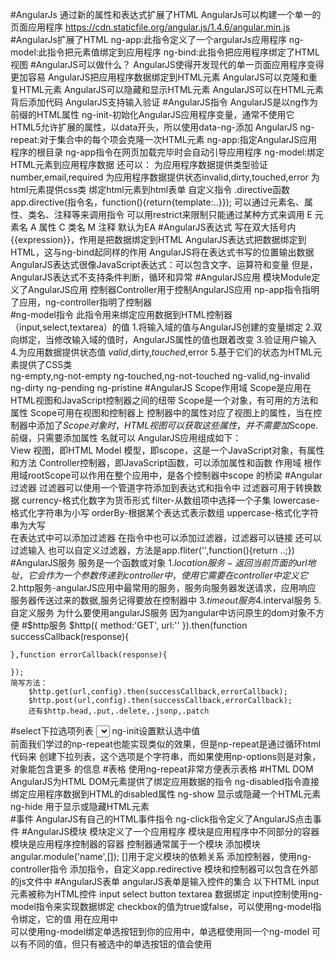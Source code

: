 #AngularJs
    通过新的属性和表达式扩展了HTML
    AngularJs可以构建一个单一的页面应用程序
    https://cdn.staticfile.org/angular.js/1.4.6/angular.min.js
#AngularJs扩展了HTML
    ng-app:此指令定义了一个argularJs应用程序
    ng-model:此指令把元素值绑定到应用程序
    ng-bind:此指令把应用程序绑定了HTML视图
#AngularJS可以做什么？
    AngularJS使得开发现代的单一页面应用程序变得更加容易
    AngularJS把应用程序数据绑定到HTML元素
    AngularJS可以克隆和重复HTML元素
    AngularJS可以隐藏和显示HTML元素
    AngularJS可以在HTML元素背后添加代码
    AngularJS支持输入验证
#AngularJS指令
    AngularJS是以ng作为前缀的HTML属性
    ng-init-初始化AngularJS应用程序变量，通常不使用它
    HTML5允许扩展的属性，以data开头，所以使用data-ng-添加 AngularJS
    ng-repeat:对于集合中的每个项会克隆一次HTML元素
    ng-app:指定AngularJS应用程序的根目录
    ng-app指令在网页加载完毕时会自动引导应用程序
    ng-model:绑定HTML元素到应用程序数据
        还可以：
        为应用程序数据提供类型验证number,email,required
        为应用程序数据提供状态invalid,dirty,touched,error
        为html元素提供css类
        绑定html元素到html表单
    自定义指令
        .directive函数
        app.directive(指令名，function(){return{template:..}});
        可以通过元素名、属性、类名、注释等来调用指令
        可以用restrict来限制只能通过某种方式来调用 
            E 元素名
            A 属性
            C 类名
            M 注释 
        默认为EA
#AngularJS表达式
    写在双大括号内{{expression}}，作用是把数据绑定到HTML
    AngularJS表达式把数据绑定到HTML，这与ng-bind起同样的作用
    AngularJS将在表达式书写的位置输出数据
    AngularJS表达式很像JavaScript表达式：可以包含文字、运算符和变量
        但是，AngularJS表达式不支持条件判断，循环和异常
#AngularJS应用
    模块Module定义了AngularJS应用
    控制器Controller用于控制AngularJS应用
    np-app指令指明了应用，ng-controller指明了控制器    
#ng-model指令
    此指令用来绑定应用数据到HTML控制器（input,select,textarea）的值
    1.将输入域的值与AngularJS创建的变量绑定
    2.双向绑定，当修改输入域的值时，AngularJS属性的值也跟着改变 
    3.验证用户输入
    4.为应用数据提供状态值
        $valid,$dirty,$touched,$error
    5.基于它们的状态为HTML元素提供了CSS类  
        ng-empty,ng-not-empty
        ng-touched,ng-not-touched
        ng-valid,ng-invalid
        ng-dirty
        ng-pending
        ng-pristine
#AngularJS Scope作用域
    Scope是应用在HTML视图和JavaScript控制器之间的纽带
    Scope是一个对象，有可用的方法和属性
    Scope可用在视图和控制器上
    控制器中的属性对应了视图上的属性，当在控制器中添加了$Scope对象时，
    HTML视图可以获取这些属性，并不需要加$Scope.前缀，只需要添加属性
    名就可以
    AngularJS应用组成如下：   
        View 视图，即HTML
        Model 模型，即scope，这是一个JavaScript对象，有属性和方法
        Controller控制器，即JavaScript函数，可以添加属性和函数 
    作用域
        根作用域rootScope可以作用在整个应用中，是各个控制器中scope
        的桥梁
#Angular过滤器
    过滤器可以使用一个管道字符添加到表达式和指令中 
    过滤器可用于转换数据
        currency-格式化数字为货币形式
        filter-从数组项中选择一个子集
        lowercase-格式化字符串为小写
        orderBy-根据某个表达式表示数组
        uppercase-格式化字符串为大写          
    在表达式中可以添加过滤器
    在指令中也可以添加过滤器，过滤器可以链接
    还可以 过滤输入
    也可以自定义过滤器，方法是app.fliter('',function(){return ..;})
#AngularJS服务
    服务是一个函数或对象
        1.$location服务-返回当前页面的url地址，它会作为一个参数传递到controller
        中，使用它需要在controller中定义它
        2.$http服务-angularJS应用中最常用的服务，服务向服务器发送请求，应用响应
        服务器传送过来的数据,服务记得要放在控制器中
        3.$timeout服务
        4.$interval服务
        5.自定义服务
    为什么要使用angularJS服务
        因为angular中访问原生的dom对象不方便
#$http服务
    $http({
        method:'GET',
        url:''
    }).then(function successCallback(response){
    
    },function errorCallback(response){
    
    });    
    简写方法：
        $http.get(url,config).then(successCallback,errorCallback);
        $http.post(url,config).then(successCallback,errorCallback);
        还有$http.head,.put,.delete,.jsonp,.patch     
#select下拉选项列表
    <select ng-init="selectedName = names[0]" ng-model="selectedName" ng-options="x for x in names">
    </select>
    ng-init设置默认选中值   
    前面我们学过的np-repeat也能实现类似的效果，但是np-repeat是通过循环html代码来
    创建下拉列表，这个选项是个字符串，而如果使用np-options则是对象，对象能包含更多
    的信息
#表格
    使用ng-repeat非常方便表示表格
#HTML DOM
    AngularJS为HTML DOM元素提供了绑定应用数据的指令
    ng-disabled指令直接绑定应用程序数据到HTML的disabled属性
    ng-show 显示或隐藏一个HTML元素
    ng-hide 用于显示或隐藏HTML元素  
#事件
    AngularJS有自己的HTML事件指令
    ng-click指令定义了AngularJS点击事件
#AngularJS模块
    模块定义了一个应用程序 
    模块是应用程序中不同部分的容器
    模块是应用程序控制器的容器
    控制器通常属于一个模块
        添加模块 angular.module('name',[]);
            []用于定义模块的依赖关系
        添加控制器，使用ng-controller指令
        添加指令，自定义app.redirective
    模块和控制器可以包含在外部的js文件中
#AngularJS表单
    angularJS表单是输入控件的集合
    以下HTML input元素被称为HTML控件
        input
        select
        button
        textarea
    数据绑定
        input控制使用ng-model指令来实现数据绑定 
        checkbox的值为true或false，可以使用ng-model指令绑定，它的值
            用在应用中   
        可以使用ng-model绑定单选按钮到你的应用中，单选框使用同一个ng-model
            可以有不同的值，但只有被选中的单选按钮的值会使用
#    